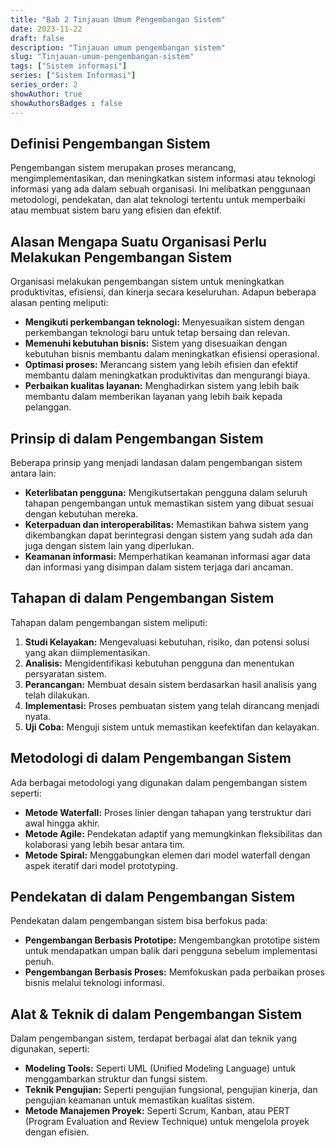 ```yaml
---
title: "Bab 2 Tinjauan Umum Pengembangan Sistem"
date: 2023-11-22
draft: false
description: "Tinjauan umum pengembangan sistem"
slug: "Tinjauan-umum-pengembangan-sistem"
tags: ["Sistem informasi"]
series: ["Sistem Informasi"]
series_order: 2
showAuthor: true
showAuthorsBadges : false
---
```


## Definisi Pengembangan Sistem

Pengembangan sistem merupakan proses merancang, mengimplementasikan, dan meningkatkan sistem informasi atau teknologi informasi yang ada dalam sebuah organisasi. Ini melibatkan penggunaan metodologi, pendekatan, dan alat teknologi tertentu untuk memperbaiki atau membuat sistem baru yang efisien dan efektif.

## Alasan Mengapa Suatu Organisasi Perlu Melakukan Pengembangan Sistem

Organisasi melakukan pengembangan sistem untuk meningkatkan produktivitas, efisiensi, dan kinerja secara keseluruhan. Adapun beberapa alasan penting meliputi:

- **Mengikuti perkembangan teknologi:** Menyesuaikan sistem dengan perkembangan teknologi baru untuk tetap bersaing dan relevan.
- **Memenuhi kebutuhan bisnis:** Sistem yang disesuaikan dengan kebutuhan bisnis membantu dalam meningkatkan efisiensi operasional.
- **Optimasi proses:** Merancang sistem yang lebih efisien dan efektif membantu dalam meningkatkan produktivitas dan mengurangi biaya.
- **Perbaikan kualitas layanan:** Menghadirkan sistem yang lebih baik membantu dalam memberikan layanan yang lebih baik kepada pelanggan.

## Prinsip di dalam Pengembangan Sistem

Beberapa prinsip yang menjadi landasan dalam pengembangan sistem antara lain:

- **Keterlibatan pengguna:** Mengikutsertakan pengguna dalam seluruh tahapan pengembangan untuk memastikan sistem yang dibuat sesuai dengan kebutuhan mereka.
- **Keterpaduan dan interoperabilitas:** Memastikan bahwa sistem yang dikembangkan dapat berintegrasi dengan sistem yang sudah ada dan juga dengan sistem lain yang diperlukan.
- **Keamanan informasi:** Memperhatikan keamanan informasi agar data dan informasi yang disimpan dalam sistem terjaga dari ancaman.

## Tahapan di dalam Pengembangan Sistem

Tahapan dalam pengembangan sistem meliputi:

1. **Studi Kelayakan:** Mengevaluasi kebutuhan, risiko, dan potensi solusi yang akan diimplementasikan.
2. **Analisis:** Mengidentifikasi kebutuhan pengguna dan menentukan persyaratan sistem.
3. **Perancangan:** Membuat desain sistem berdasarkan hasil analisis yang telah dilakukan.
4. **Implementasi:** Proses pembuatan sistem yang telah dirancang menjadi nyata.
5. **Uji Coba:** Menguji sistem untuk memastikan keefektifan dan kelayakan.

## Metodologi di dalam Pengembangan Sistem

Ada berbagai metodologi yang digunakan dalam pengembangan sistem seperti:

- **Metode Waterfall:** Proses linier dengan tahapan yang terstruktur dari awal hingga akhir.
- **Metode Agile:** Pendekatan adaptif yang memungkinkan fleksibilitas dan kolaborasi yang lebih besar antara tim.
- **Metode Spiral:** Menggabungkan elemen dari model waterfall dengan aspek iteratif dari model prototyping.

## Pendekatan di dalam Pengembangan Sistem

Pendekatan dalam pengembangan sistem bisa berfokus pada:

- **Pengembangan Berbasis Prototipe:** Mengembangkan prototipe sistem untuk mendapatkan umpan balik dari pengguna sebelum implementasi penuh.
- **Pengembangan Berbasis Proses:** Memfokuskan pada perbaikan proses bisnis melalui teknologi informasi.

## Alat & Teknik di dalam Pengembangan Sistem

Dalam pengembangan sistem, terdapat berbagai alat dan teknik yang digunakan, seperti:

- **Modeling Tools:** Seperti UML (Unified Modeling Language) untuk menggambarkan struktur dan fungsi sistem.
- **Teknik Pengujian:** Seperti pengujian fungsional, pengujian kinerja, dan pengujian keamanan untuk memastikan kualitas sistem.
- **Metode Manajemen Proyek:** Seperti Scrum, Kanban, atau PERT (Program Evaluation and Review Technique) untuk mengelola proyek dengan efisien.
